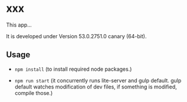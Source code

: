 # xxx

This app...

It is developed under Version 53.0.2751.0 canary (64-bit).

## Usage

* `npm install` (to install required node packages.)
<!-- * `bower install` (to install required bower components.) -->
* `npm run start` (it concurrently runs lite-server and gulp default. gulp default watches modification of dev files, if something is modified, compile those.)
